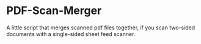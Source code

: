 # PDF-Scan-Merger
A little script that merges scanned pdf files together, if you scan two-sided documents with a single-sided sheet feed scanner.
